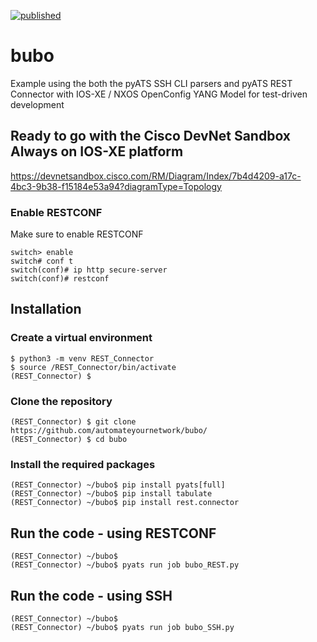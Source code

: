 [![published](https://static.production.devnetcloud.com/codeexchange/assets/images/devnet-published.svg)](https://developer.cisco.com/codeexchange/github/repo/automateyournetwork/bubo)
# bubo
Example using the both the pyATS SSH CLI parsers and pyATS REST Connector with IOS-XE / NXOS OpenConfig YANG Model for test-driven development

## Ready to go with the Cisco DevNet Sandbox Always on IOS-XE platform

https://devnetsandbox.cisco.com/RM/Diagram/Index/7b4d4209-a17c-4bc3-9b38-f15184e53a94?diagramType=Topology

### Enable RESTCONF
Make sure to enable RESTCONF

```console
switch> enable
switch# conf t
switch(conf)# ip http secure-server
switch(conf)# restconf
```
## Installation

### Create a virtual environment
```console
$ python3 -m venv REST_Connector
$ source /REST_Connector/bin/activate
(REST_Connector) $
```

### Clone the repository 
```console
(REST_Connector) $ git clone https://github.com/automateyournetwork/bubo/
(REST_Connector) $ cd bubo
```

### Install the required packages
```console
(REST_Connector) ~/bubo$ pip install pyats[full]
(REST_Connector) ~/bubo$ pip install tabulate
(REST_Connector) ~/bubo$ pip install rest.connector
```

## Run the code - using RESTCONF
```console
(REST_Connector) ~/bubo$
(REST_Connector) ~/bubo$ pyats run job bubo_REST.py
```
## Run the code - using SSH
```console
(REST_Connector) ~/bubo$
(REST_Connector) ~/bubo$ pyats run job bubo_SSH.py
```